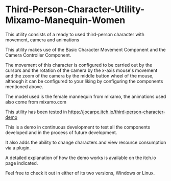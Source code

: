 # Third-Person-Character-Utility-Mixamo-Manequin-Women

This utility consists of a ready to used third-person character with movement, camera and animations

This utility makes use of the Basic Character Movement Component and the Camera Controller Component.

The movement of this character is configured to be carried out by the cursors and the rotation of the camera by the x-axis mouse's movement and the zoom of the camera by the middle button wheel of the mouse, although it can be configured to your liking by configuring the components mentioned above.

The model used is the female mannequin from mixamo, the animations used also come from mixamo.com

This utility has been tested in https://jocarpe.itch.io/third-person-character-demo

This is a demo in continuous development to test all the components developed and in the process of future development.

It also adds the ability to change characters and view resource consumption via a plugin.

A detailed explanation of how the demo works is available on the itch.io page indicated.

Feel free to check it out in either of its two versions, Windows or Linux.
